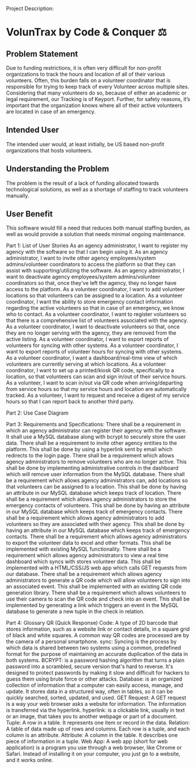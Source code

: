Project Description:

# VolunTrax by Code & Conquer ⚖️
 
## Problem Statement
   
Due to funding restrictions, it is often very difficult for non-profit organizations to track the hours and location of all of their various volunteers. Often, this burden falls on a volunteer coordinator that is responsible for trying to keep track of every Volunteer across multiple sites. Considering that many volunteers do so, because of either an academic or legal requirement, our Tracking is of Keyport. Further, for safety reasons, it’s important that the organization knows where all of their active volunteers are located in case of an emergency.

## Intended User
The intended user would, at least initially, be US based non-profit organizations that hosts volunteers.

## Understanding the Problem
The problem is the result of a lack of funding allocated towards technological solutions, as well as a shortage of staffing to track volunteers manually.

## User Benefit
This software would fill a need that reduces both manual staffing burden, as well as would provide a solution that needs minimal ongoing maintenance. 



Part 1: List of User Stories
As an agency administrator, I want to register my agency with the software so that I can begin using it.
As an agency administrator, I want to invite other agency employees/system admins/volunteer coordinators to access the platform so that they can assist with supporting/utilizing the software.
As an agency administrator, I want to deactivate agency employees/system admins/volunteer coordinators so that, once they’ve left the agency, they no longer have access to the platform.
As a volunteer coordinator, I want to add volunteer locations so that volunteers can be assigned to a location.
As a volunteer coordinator, I want the ability to store emergency contact information regarding the active volunteers so that in case of an emergency, we know who to contact.
As a volunteer coordinator, I want to register volunteers so that there is a comprehensive list of volunteers associated with the agency.
As a volunteer coordinator, I want to deactivate volunteers so that, once they are no longer serving with the agency, they are removed from the active listing.
As a volunteer coordinator, I want to export reports of volunteers for syncing with other systems.
As a volunteer coordinator, I want to export reports of volunteer hours for syncing with other systems.
As a volunteer coordinator, I want a dashboard/real-time view of which volunteers are currently serving at which locations.
As a volunteer coordinator, I want to set up a printed/kiosk QR code, specifically to a location, so that volunteers can scan and sign in/out of their service hours.
As a volunteer, I want to scan in/out via QR code when arriving/departing from service hours so that my service hours and location are automatically tracked.
As a volunteer, I want to request and receive a digest of my service hours so that I can report back to another third party. 


Part 2: Use Case Diagram 

Part 3: Requirements and Specifications:
There shall be a requirement in which an agency administrator can register their agency with the software. It shall use a MySQL database along with bcrypt to securely store the user data. 
There shall be a requirement to invite other agency entities to the platform. This shall be done by using a hyperlink sent by email which redirects to the login page. 
There shall be a requirement which allows agency administrators to remove volunteers who are no longer active. This shall be done by implementing administrative controls in the dashboard which will remove user information from the MySQL database.
There shall be a requirement which allows agency administrators can, add locations so that volunteers can be assigned to a location. This shall be done by having an attribute in our MySQL database which keeps track of location. 
There shall be a requirement which allows agency administrators to store the emergency contacts of volunteers. This shall be done by having an attribute in our MySQL database which keeps track of emergency contacts.
There shall be a requirement which allows agency administrators to add volunteers so they are associated with their agency. This shall be done by having an attribute in our MySQL database which keeps track of emergency contacts.
There shall be a requirement which allows agency administrators to export the volunteer data to excel and other formats. This shall be implemented with existing MySQL functionality. 
There shall be a requirement which allows agency administrators to view a real time dashboard which syncs with stores volunteer data. This shall be implemented with a HTML/CSS/JS web app which calls GET requests from our database.
There shall be a requirement which allows agency administrators to generate a QR code which will allow volunteers to sign into an associated event. This shall be implemented with an existing QR code generation library.
There shall be a requirement which allows volunteers to use their camera to scan the QR code and check into an event. This shall be implemented by generating a link which triggers an event in the MySQL database to generate a new tuple in the check in relation. 
	
Part 4: Glossary
QR (Quick Response) Code: A type of 2D barcode that stores information, such as a website link or contact details, in a square grid of black and white squares. A common way QR codes are processed are by the camera of a personal smartphone. 
sync: Syncing is the process by which data is shared between two systems using a common, predefined format for the purpose of maintaining an accurate duplication of the data in both systems.
BCRYPT: is a password hashing algorithm that turns a plain password into a scrambled, secure version that's hard to reverse. It's designed to protect passwords by making it slow and difficult for hackers to guess them using brute force or other attacks.
Database: is an organized collection of information that a computer can easily access, manage, and update. It stores data in a structured way, often in tables, so it can be quickly searched, sorted, updated, and used.
GET Request: A GET request is a way your web browser asks a website for information. The information is transferred via the hyperlink.
hyperlink: is a clickable link, usually in text or an image, that takes you to another webpage or part of a document.
Tuple: A row in a table. It represents one item or record in the data.
Relation: A table of data made up of rows and columns. Each row is a tuple, and each column is an attribute.
Attribute: A column in the table. It describes one piece of information in a tuple.
Web App: A web app (short for web application) is a program you use through a web browser, like Chrome or Safari. Instead of installing it on your computer, you just go to a website, and it works online.

